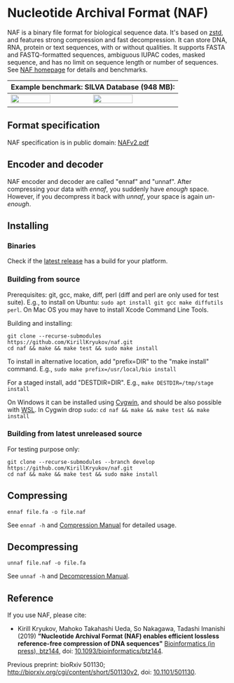 # Nucleotide Archival Format (NAF)

NAF is a binary file format for biological sequence data.
It's based on [zstd](http://www.zstd.net/), and features strong compression and fast decompression.
It can store DNA, RNA, protein or text sequences, with or without qualities.
It supports FASTA and FASTQ-formatted sequences, ambiguous IUPAC codes, masked sequence,
and has no limit on sequence length or number of sequences.
See [NAF homepage](http://kirill-kryukov.com/study/naf/) for details and benchmarks.

| Example benchmark: SILVA Database (948 MB): |
|---------------------------------------------|
| <img src="http://kirill-kryukov.com/study/naf/images/SILVA-ratio-vs-cd-speed-lin.svg" width="49%" height="49%"> <img src="http://kirill-kryukov.com/study/naf/images/SILVA-ratio-vs-d-speed-lin.svg" width="49%" height="49%"> |


## Format specification

NAF specification is in public domain: [NAFv2.pdf](NAFv2.pdf)

## Encoder and decoder

NAF encoder and decoder are called "ennaf" and "unnaf".
After compressing your data with _ennaf_, you suddenly have _enough_ space.
However, if you decompress it back with _unnaf_, your space is again _un-enough_.

## Installing

### Binaries

Check if the [latest release](https://github.com/KirillKryukov/naf/releases) has a build for your platform.

### Building from source

Prerequisites: git, gcc, make, diff, perl (diff and perl are only used for test suite).
E.g., to install on Ubuntu: `sudo apt install git gcc make diffutils perl`.
On Mac OS you may have to install Xcode Command Line Tools.

Building and installing:

```
git clone --recurse-submodules https://github.com/KirillKryukov/naf.git
cd naf && make && make test && sudo make install
```

To install in alternative location, add "prefix=DIR" to the "make install" command. E.g., `sudo make prefix=/usr/local/bio install`

For a staged install, add "DESTDIR=DIR". E.g., `make DESTDIR=/tmp/stage install`

On Windows it can be installed using [Cygwin](https://www.cygwin.com/),
and should be also possible with [WSL](https://docs.microsoft.com/en-us/windows/wsl/install-win10).
In Cygwin drop `sudo`: `cd naf && make && make test && make install`

### Building from latest unreleased source

For testing purpose only:
```
git clone --recurse-submodules --branch develop https://github.com/KirillKryukov/naf.git
cd naf && make && make test && sudo make install
```

## Compressing

`ennaf file.fa -o file.naf`

See `ennaf -h` and [Compression Manual](Compress.md) for detailed usage.

## Decompressing

`unnaf file.naf -o file.fa`

See `unnaf -h` and [Decompression Manual](Decompress.md).

## Reference

If you use NAF, please cite:

 * Kirill Kryukov, Mahoko Takahashi Ueda, So Nakagawa, Tadashi Imanishi (2019)
**"Nucleotide Archival Format (NAF) enables efficient lossless reference-free compression of DNA sequences"**
[Bioinformatics (in press), btz144](https://academic.oup.com/bioinformatics/advance-article/doi/10.1093/bioinformatics/btz144/5364265),
doi: [10.1093/bioinformatics/btz144](https://doi.org/10.1093/bioinformatics/btz144).

Previous preprint: bioRxiv 501130; http://biorxiv.org/cgi/content/short/501130v2, doi: [10.1101/501130](https://doi.org/10.1101/501130).
